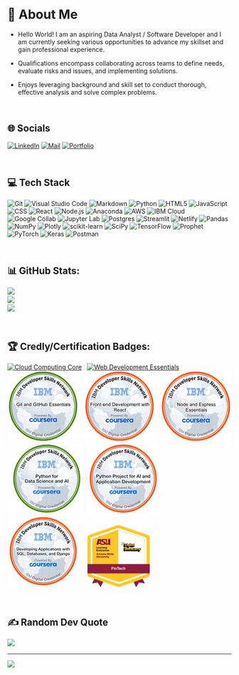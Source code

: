 # 💫 About Me
* Hello World! I am an aspiring Data Analyst / Software Developer and I am currently seeking various opportunities to advance my skillset and gain professional experience. 

* Qualifications encompass collaborating across teams to define needs, evaluate risks and issues, and implementing solutions. 

* Enjoys leveraging background and skill set to conduct thorough, effective analysis and solve complex problems.

<br>

## 🌐 Socials
[![LinkedIn](https://img.shields.io/badge/LinkedIn-%230077B5.svg?style=for-the-badge&logo=linkedin&logoColor=white)](https://www.linkedin.com/in/munqiz-minhas) 
[![Mail](https://img.shields.io/badge/Gmail-minhasmunqiz@gmail.com-lightred.svg?style=for-the-badge&logo=gmail&logoColor=white&color=black)](mailto:minhasmunqiz@gmail.com)
<a href="https://virtual-portfolio.netlify.app/" target="_blank"><img src="https://img.shields.io/badge/Portfolio-%23764ABC.svg?style=for-the-badge&amp;logo=windowsterminal&amp;logoColor=white&amp;logoWidth=16" alt="Portfolio"></a>

<br>

## 💻 Tech Stack
![Git](https://img.shields.io/badge/Git-F05032.svg?style=for-the-badge&logo=git&logoColor=white&color=FF6600)
    ![Visual Studio Code](https://img.shields.io/badge/VISUAL%20STUDIO%20CODE-%23007ACC.svg?style=for-the-badge&logo=visual-studio-code&logoColor=white) 
    ![Markdown](https://img.shields.io/badge/MARKDOWN-%23000000.svg?style=for-the-badge&logo=markdown&logoColor=white) 
    ![Python](https://img.shields.io/badge/PYTHON-3670A0?style=for-the-badge&logo=python&logoColor=ffdd54)
    ![HTML5](https://img.shields.io/badge/HTML5-%23E34F26.svg?style=for-the-badge&logo=html5&logoColor=white) 
    ![JavaScript](https://img.shields.io/badge/JAVASCRIPT-%23323330.svg?style=for-the-badge&logo=javascript&logoColor=%23F7DF1E)
    ![CSS](https://img.shields.io/badge/CSS-lightblue.svg?logo=css3&style=for-the-badge)
    ![React](https://img.shields.io/badge/React-61DAFB.svg?style=for-the-badge&logo=react&logoColor=white&color=0A192F)
    ![Node.js](https://img.shields.io/badge/NODE.JS-lightgreen.svg?logo=node.js&style=for-the-badge)
    ![Anaconda](https://img.shields.io/badge/ANACONDA-%2344A833.svg?style=for-the-badge&logo=anaconda&logoColor=white) 
    ![AWS](https://img.shields.io/badge/AMAZON_WEB_SERVICES-LAMBDA,LEX,SAGEMAKER,S3-%23FF9900.svg?style=for-the-badge&logo=amazon-aws&logoColor=white) 
    ![IBM Cloud](https://img.shields.io/badge/IBM_CLOUD-DATA_MANAGEMENT-darkblue.svg?style=for-the-badge&logo=ibm-cloud&logoColor=white)
    ![Google Collab](https://img.shields.io/badge/Google_Colab-ffa500.svg?style=for-the-badge&logo=Google-Colab&logoColor=white) 
    ![Jupyter Lab](https://img.shields.io/badge/Jupyter_Lab-FAA41A.svg?style=for-the-badge&logo=jupyter&logoColor=white&color=E5A24B)
    ![Postgres](https://img.shields.io/badge/PostgreSQL-%23316192.svg?style=for-the-badge&logo=postgresql&logoColor=white) 
    ![Streamlit](https://img.shields.io/badge/STREAMLIT-ff6961.svg?style=for-the-badge&logo=Streamlit&logoColor=white) 
    ![Netlify](https://img.shields.io/badge/Netlify-%2300CED1.svg?style=for-the-badge&logo=netlify&logoColor=white)
    ![Pandas](https://img.shields.io/badge/PANDAS-%23150458.svg?style=for-the-badge&logo=pandas&logoColor=white) 
    ![NumPy](https://img.shields.io/badge/NUMPY-%23013243.svg?style=for-the-badge&logo=numpy&logoColor=white) 
    ![Plotly](https://img.shields.io/badge/PLOTLY-%233F4F75.svg?style=for-the-badge&logo=plotly&logoColor=white) 
    ![scikit-learn](https://img.shields.io/badge/SCIKIT--LEARN-%23F7931E.svg?style=for-the-badge&logo=scikit-learn&logoColor=white) 
    ![SciPy](https://img.shields.io/badge/SCIPY-%230C55A5.svg?style=for-the-badge&logo=scipy&logoColor=%white) 
    ![TensorFlow](https://img.shields.io/badge/TENSORFLOW-%23FF6F00.svg?style=for-the-badge&logo=TensorFlow&logoColor=white) 
    ![Prophet](https://img.shields.io/badge/PROPHET-lightgrey.svg?logo=facebook&style=for-the-badge)
    ![PyTorch](https://img.shields.io/badge/PyTorch-%23EE4C2C.svg?style=for-the-badge&logo=PyTorch&logoColor=white) 
    ![Keras](https://img.shields.io/badge/KERAS-%23D00000.svg?style=for-the-badge&logo=Keras&logoColor=white) 
    ![Postman](https://img.shields.io/badge/POSTMAN-FF6C37?style=for-the-badge&logo=postman&logoColor=white)

<br>

## 📊 GitHub Stats:
![](https://github-readme-stats.vercel.app/api?username=Mun-Min&theme=vision-friendly-dark&hide_border=false&include_all_commits=True&count_private=true&card_width=554)<br/>
![](https://github-readme-streak-stats.herokuapp.com/?user=Mun-Min&theme=vision-friendly-dark&hide_border=false&card_width=554)<br/>
![](https://github-readme-stats.vercel.app/api/top-langs/?username=Mun-Min&theme=vision-friendly-dark&hide_border=false&include_all_commits=false&count_private=true&layout=compact&langs_count=10&hide=jupyter%20notebook&exclude_repo=dotfiles,dockerfiles&cache_seconds=1800&custom_title=Languages%20I%20Use%20The%20Most&hide_title=false&card_width=554)


<!--
![](https://github-readme-stats.vercel.app/api/top-langs/?username=Mun-Min&theme=vision-friendly-dark&hide_border=false&include_all_commits=false&count_private=true&layout=compact)
-->

<br>

## 🏆 Credly/Certification Badges:
<!-- 
![](https://images.credly.com/size/145x145/images/2d178f89-4816-4190-8c4a-3bdbfec9db01/Dev_Skills_Network_-_Cloud_Computing_Core.png) &nbsp;
![](https://images.credly.com/size/145x145/images/6240e108-1407-4773-8621-cc2e4736d4e6/Web_Development_with_HTML-CSS-JavaScript_Essentials.png) &nbsp;
![](./Images/badge_3.png) &nbsp;
![](./Images/badge_4.png) &nbsp;
![](./Images/badge_5.png) &nbsp;
![](./Images/badge_6.png) &nbsp;
![](./Images/badge_7.png) &nbsp;
![](./Images/badge_8.png) &nbsp;&nbsp;&nbsp;
-->
[![Cloud Computing Core](https://images.credly.com/size/145x145/images/2d178f89-4816-4190-8c4a-3bdbfec9db01/Dev_Skills_Network_-_Cloud_Computing_Core.png)](https://www.credly.com/users/munqiz-minhas)
&nbsp;
[![Web Development Essentials](https://images.credly.com/size/145x145/images/6240e108-1407-4773-8621-cc2e4736d4e6/Web_Development_with_HTML-CSS-JavaScript_Essentials.png)](https://www.credly.com/users/munqiz-minhas)
&nbsp;
[![Badge 3](./Images/badge_3.png)](https://www.credly.com/users/munqiz-minhas)
&nbsp;
[![Badge 4](./Images/badge_4.png)](https://www.credly.com/users/munqiz-minhas)
&nbsp;
[![Badge 5](./Images/badge_5.png)](https://www.credly.com/users/munqiz-minhas)
&nbsp;
[![Badge 6](./Images/badge_6.png)](https://www.credly.com/users/munqiz-minhas)
&nbsp;
[![Badge 7](./Images/badge_7.png)](https://www.credly.com/users/munqiz-minhas)
&nbsp;
[![Badge 8](./Images/badge_8.png)](https://www.credly.com/users/munqiz-minhas)
&nbsp;&nbsp;&nbsp;
[![FinTech Bootcamp Badge](./Images/FinTech_Bootcamp_Badge.png)](https://api.badgr.io/public/assertions/QnD8vZ9PRTShsxpXA4k6bA?identity__email=minhasmunqiz%40gmail.com)

</p> 
<br>

## ✍️ Random Dev Quote
![](https://quotes-github-readme.vercel.app/api?type=vertical&theme=gruvbox)

---
[![](https://visitcount.itsvg.in/api?id=Mun-Min&icon=5&color=3)](https://visitcount.itsvg.in)

<!-- Proudly created with GPRM ( https://gprm.itsvg.in ) -->
